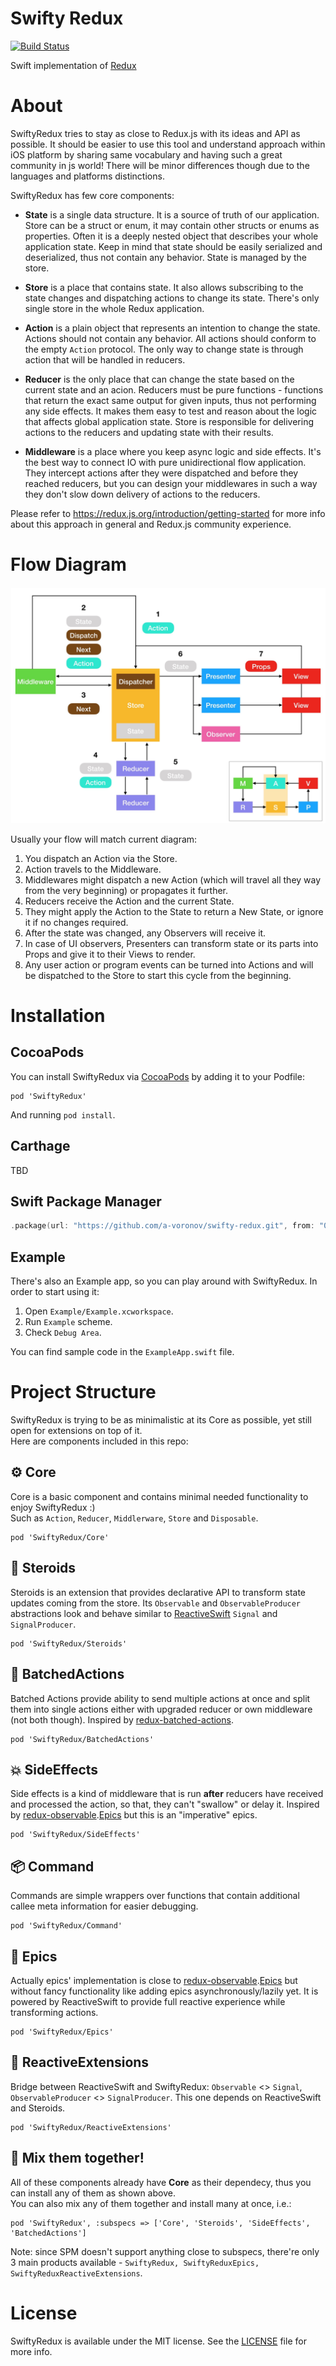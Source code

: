# Swifty Redux 
[![Build Status](https://travis-ci.com/a-voronov/swifty-redux.svg?branch=master)](https://travis-ci.com/a-voronov/swifty-redux)

Swift implementation of [Redux](https://redux.js.org)

# About

SwiftyRedux tries to stay as close to Redux.js with its ideas and API as possible. 
It should be easier to use this tool and understand approach within iOS platform by sharing same vocabulary and having such a great community in js world! There will be minor differences though due to the languages and platforms distinctions.

SwiftyRedux has few core components:

* **State** is a single data structure. It is a source of truth of our application. Store can be a struct or enum, it may contain other structs or enums as properties. Often it is a deeply nested object that describes your whole application state. Keep in mind that state should be easily serialized and deserialized, thus not contain any behavior. State is managed by the store.

* **Store** is a place that contains state. It also allows subscribing to the state changes and dispatching actions to change its state. There's only single store in the whole Redux application.

* **Action** is a plain object that represents an intention to change the state. Actions should not contain any behavior. All actions should conform to the empty `Action` protocol. The only way to change state is through action that will be handled in reducers.

* **Reducer** is the only place that can change the state based on the current state and an acion. Reducers must be pure functions - functions that return the exact same output for given inputs, thus not performing any side effects. It makes them easy to test and reason about the logic that affects global application state. Store is responsible for delivering actions to the reducers and updating state with their results.

* **Middleware** is a place where you keep async logic and side effects. It's the best way to connect IO with pure unidirectional flow application. They intercept actions after they were dispatched and before they reached reducers, but you can design your middlewares in such a way they don't slow down delivery of actions to the reducers.

Please refer to https://redux.js.org/introduction/getting-started for more info about this approach in general and Redux.js community experience.

# Flow Diagram

![redux](redux.jpg)

Usually your flow will match current diagram:

 1. You dispatch an Action via the Store.
 1. Action travels to the Middleware.
 1. Middlewares might dispatch a new Action (which will travel all they way from the very beginning) or propagates it further.
 1. Reducers receive the Action and the current State.
 1. They might apply the Action to the State to return a New State, or ignore it if no changes required.
 1. After the state was changed, any Observers will receive it.
 1. In case of UI observers, Presenters can transform state or its parts into Props and give it to their Views to render.
 1. Any user action or program events can be turned into Actions and will be dispatched to the Store to start this cycle from the beginning.

# Installation

## CocoaPods

You can install SwiftyRedux via [CocoaPods](https://cocoapods.org) by adding it to your Podfile:
```
pod 'SwiftyRedux'
```
And running `pod install`.

## Carthage

TBD

## Swift Package Manager

```swift
.package(url: "https://github.com/a-voronov/swifty-redux.git", from: "0.4.0")
```

## Example

There's also an Example app, so you can play around with SwiftyRedux. In order to start using it:

 1. Open `Example/Example.xcworkspace`.
 1. Run `Example` scheme.
 1. Check `Debug Area`.

You can find sample code in the `ExampleApp.swift` file.

# Project Structure

SwiftyRedux is trying to be as minimalistic at its Core as possible, yet still open for extensions on top of it.    
Here are components included in this repo:

## ⚙️ Core 
Core is a basic component and contains minimal needed functionality to enjoy SwiftyRedux :)    
Such as `Action`, `Reducer`, `Middlerware`, `Store` and `Disposable`.
```
pod 'SwiftyRedux/Core'
```

## 💊 Steroids 
Steroids is an extension that provides declarative API to transform state updates coming from the store. Its `Observable` and `ObservableProducer` abstractions look and behave similar to [ReactiveSwift](https://github.com/ReactiveCocoa/ReactiveSwift) `Signal` and `SignalProducer`.    
```
pod 'SwiftyRedux/Steroids'
```

## 🚌 BatchedActions
Batched Actions provide ability to send multiple actions at once and split them into single actions either with upgraded reducer or own middleware (not both though). Inspired by [redux-batched-actions](https://github.com/tshelburne/redux-batched-actions).
```
pod 'SwiftyRedux/BatchedActions'
```

## 💥 SideEffects
Side effects is a kind of middleware that is run **after** reducers have received and processed the action, so that, they can't "swallow" or delay it. Inspired by [redux-observable](https://redux-observable.js.org).[Epics](https://redux-observable.js.org/docs/basics/Epics.html) but this is an "imperative" epics.
```
pod 'SwiftyRedux/SideEffects'
```

## 📦 Command
Commands are simple wrappers over functions that contain additional callee meta information for easier debugging.
```
pod 'SwiftyRedux/Command'
```

## 🚀 Epics
Actually epics' implementation is close to [redux-observable](https://redux-observable.js.org).[Epics](https://redux-observable.js.org/docs/basics/Epics.html) but without fancy functionality like adding epics asynchronously/lazily yet.
It is powered by ReactiveSwift to provide full reactive experience while transforming actions.
```
pod 'SwiftyRedux/Epics'
```

## 🌉 ReactiveExtensions
Bridge between ReactiveSwift and SwiftyRedux: `Observable` <> `Signal`, `ObservableProducer` <> `SignalProducer`.
This one depends on ReactiveSwift and Steroids.
```
pod 'SwiftyRedux/ReactiveExtensions'
```

## 🎨 Mix them together!

All of these components already have **Core** as their dependecy, thus you can install any of them as shown above.    
You can also mix any of them together and install many at once, i.e.:
```
pod 'SwiftyRedux', :subspecs => ['Core', 'Steroids', 'SideEffects', 'BatchedActions']
```

Note: since SPM doesn't support anything close to subspecs, there're only 3 main products available - `SwiftyRedux, SwiftyReduxEpics, SwiftyReduxReactiveExtensions`.

# License

SwiftyRedux is available under the MIT license. See the [LICENSE](LICENSE) file for more info.
